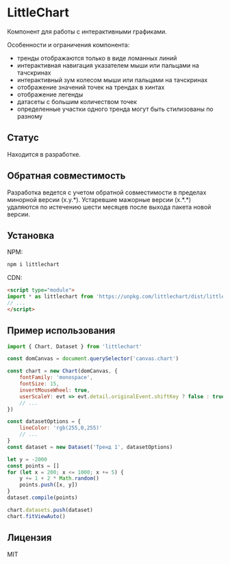 # LittleChart

Компонент для работы с интерактивными графиками.

Особенности и ограничения компонента:
- тренды отображаются только в виде ломанных линий
- интерактивная навигация указателем мыши или пальцами на тачскринах
- интерактивный зум колесом мыши или пальцами на тачскринах
- отображение значений точек на трендах в хинтах
- отображение легенды
- датасеты с большим количеством точек
- определенные участки одного тренда могут быть стилизованы по разному

## Статус

Находится в разработке.

## Обратная совместимость

Разработка ведется с учетом обратной совместимости в пределах минорной версии (x.y.\*).
Устаревшие мажорные версии (x.\*.\*) удаляются по истечению шести месяцев после выхода
пакета новой версии.

## Установка

NPM:

```sh
npm i littlechart
```

CDN:

```html
<script type="module">
import * as littlechart from 'https://unpkg.com/littlechart/dist/littlechart.min.js'
// ...
</script>
```

## Пример использования

```js
import { Chart, Dataset } from 'littlechart'

const domCanvas = document.querySelector('canvas.chart')

const chart = new Chart(domCanvas, {
    fontFamily: 'monospace',
    fontSize: 15,
    invertMouseWheel: true,
    userScaleY: evt => evt.detail.originalEvent.shiftKey ? false : true,
    // ...
})

const datasetOptions = {
    lineColor: 'rgb(255,0,255)'
    // ...
}
const dataset = new Dataset('Тренд 1', datasetOptions)

let y = -2000
const points = []
for (let x = 200; x <= 1000; x += 5) {
    y += 1 + 2 * Math.random()
    points.push([x, y])
}
dataset.compile(points)

chart.datasets.push(dataset)
chart.fitViewAuto()
```

## Лицензия

MIT

